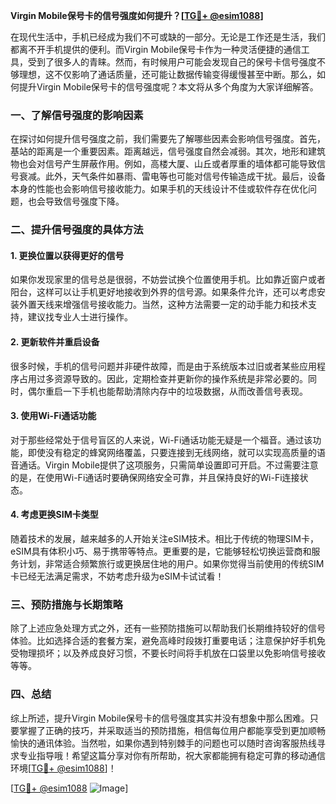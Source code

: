 **Virgin Mobile保号卡的信号强度如何提升？[[TG💪+ @esim1088](https://t.me/s/esim1088)]**

在现代生活中，手机已经成为我们不可或缺的一部分。无论是工作还是生活，我们都离不开手机提供的便利。而Virgin Mobile保号卡作为一种灵活便捷的通信工具，受到了很多人的青睐。然而，有时候用户可能会发现自己的保号卡信号强度不够理想，这不仅影响了通话质量，还可能让数据传输变得缓慢甚至中断。那么，如何提升Virgin Mobile保号卡的信号强度呢？本文将从多个角度为大家详细解答。

### 一、了解信号强度的影响因素

在探讨如何提升信号强度之前，我们需要先了解哪些因素会影响信号强度。首先，基站的距离是一个重要因素。距离越远，信号强度自然会减弱。其次，地形和建筑物也会对信号产生屏蔽作用。例如，高楼大厦、山丘或者厚重的墙体都可能导致信号衰减。此外，天气条件如暴雨、雷电等也可能对信号传输造成干扰。最后，设备本身的性能也会影响信号接收能力。如果手机的天线设计不佳或软件存在优化问题，也会导致信号强度下降。

### 二、提升信号强度的具体方法

#### 1. 更换位置以获得更好的信号

如果你发现家里的信号总是很弱，不妨尝试换个位置使用手机。比如靠近窗户或者阳台，这样可以让手机更好地接收到外界的信号源。如果条件允许，还可以考虑安装外置天线来增强信号接收能力。当然，这种方法需要一定的动手能力和技术支持，建议找专业人士进行操作。

#### 2. 更新软件并重启设备

很多时候，手机的信号问题并非硬件故障，而是由于系统版本过旧或者某些应用程序占用过多资源导致的。因此，定期检查并更新你的操作系统是非常必要的。同时，偶尔重启一下手机也能帮助清除内存中的垃圾数据，从而改善信号表现。

#### 3. 使用Wi-Fi通话功能

对于那些经常处于信号盲区的人来说，Wi-Fi通话功能无疑是一个福音。通过该功能，即使没有稳定的蜂窝网络覆盖，只要连接到无线网络，就可以实现高质量的语音通话。Virgin Mobile提供了这项服务，只需简单设置即可开启。不过需要注意的是，在使用Wi-Fi通话时要确保网络安全可靠，并且保持良好的Wi-Fi连接状态。

#### 4. 考虑更换SIM卡类型

随着技术的发展，越来越多的人开始关注eSIM技术。相比于传统的物理SIM卡，eSIM具有体积小巧、易于携带等特点。更重要的是，它能够轻松切换运营商和服务计划，非常适合频繁旅行或更换居住地的用户。如果你觉得当前使用的传统SIM卡已经无法满足需求，不妨考虑升级为eSIM卡试试看！

### 三、预防措施与长期策略

除了上述应急处理方式之外，还有一些预防措施可以帮助我们长期维持较好的信号体验。比如选择合适的套餐方案，避免高峰时段拨打重要电话；注意保护好手机免受物理损坏；以及养成良好习惯，不要长时间将手机放在口袋里以免影响信号接收等等。

### 四、总结

综上所述，提升Virgin Mobile保号卡的信号强度其实并没有想象中那么困难。只要掌握了正确的技巧，并采取适当的预防措施，相信每位用户都能享受到更加顺畅愉快的通讯体验。当然啦，如果你遇到特别棘手的问题也可以随时咨询客服热线寻求专业指导哦！希望这篇分享对你有所帮助，祝大家都能拥有稳定可靠的移动通信环境[[TG💪+ @esim1088](https://t.me/s/esim1088)]！

[[TG💪+ @esim1088](https://t.me/s/esim1088) ![Image](https://i.postimg.cc/4NQfJmqS/Snipaste-2025-05-13-00-14-12.png)]